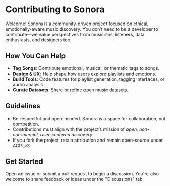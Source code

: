 # Contributing to Sonora

Welcome! Sonora is a community-driven project focused on ethical, emotionally-aware music discovery. You don’t need to be a developer to contribute—we value perspectives from musicians, listeners, data enthusiasts, and designers too.

## How You Can Help

- **Tag Songs**: Contribute emotional, musical, or thematic tags to songs.
- **Design & UX**: Help shape how users explore playlists and emotions.
- **Build Tools**: Code features for playlist generation, tagging interfaces, or audio analysis.
- **Curate Datasets**: Share or refine open music datasets.

## Guidelines

- Be respectful and open-minded. Sonora is a space for collaboration, not competition.
- Contributions must align with the project’s mission of *open, non-commercial, user-centered discovery*.
- If you fork the project, retain attribution and remain open-source under AGPLv3.

## Get Started

Open an issue or submit a pull request to begin a discussion. You're also welcome to share feedback or ideas under the "Discussions" tab.
